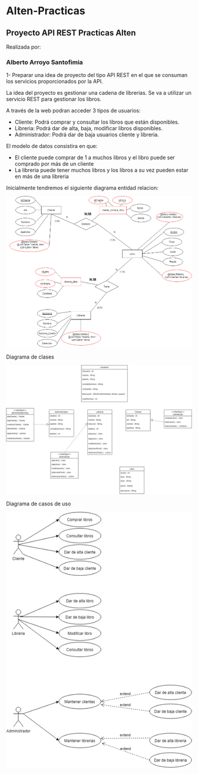 # Alten-Practicas
## Proyecto API REST Practicas Alten



Realizada por:

###  Alberto Arroyo Santofimia


1- Preparar una idea de proyecto del tipo API REST en el que se consuman los servicios proporcionados por la API.



La idea del proyecto es gestionar una cadena de librerias.
Se va a utilizar un servicio REST para gestionar los libros.

A través de la web podran acceder 3 tipos de usuarios:


- Cliente: Podrá comprar y consultar los libros que están disponibles.
- Libreria: Podrá dar de alta, baja, modificar libros disponibles.
- Administrador: Podrá dar de baja usuarios cliente y libreria.



El modelo de datos consistira en que:

- El cliente puede comprar de 1 a muchos libros y el libro puede ser comprado por más de un cliente
- La libreria puede tener muchos libros y los libros a su vez pueden estar en más de una libreria



Inicialmente tendremos el siguiente diagrama entidad relacion:

![Imagen](imgReadme/Relaciones.png)

Diagrama de clases

![Imagen](imgReadme/DiagramaClases.png)

Diagrama de casos de uso

![Imagen](imgReadme/DiagramaUso.png)


